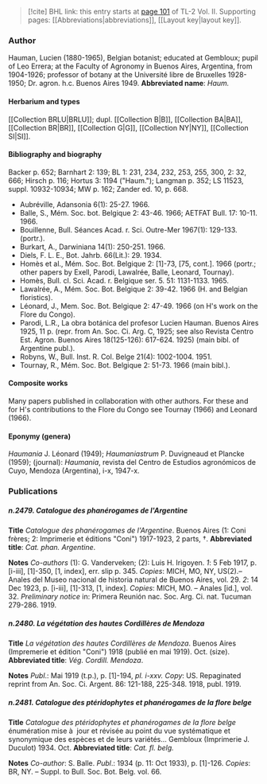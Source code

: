 > [!cite] BHL link: this entry starts at [page 101](https://www.biodiversitylibrary.org/page/33068343) of TL-2 Vol. II.
> Supporting pages: [[Abbreviations|abbreviations]], [[Layout key|layout key]].

### Author

Hauman, Lucien (1880-1965), Belgian botanist; educated at Gembloux; pupil of Leo Errera; at the Faculty of Agronomy in Buenos Aires, Argentina, from 1904-1926; professor of botany at the Université libre de Bruxelles 1928-1950; Dr. agron. h.c. Buenos Aires 1949. 
**Abbreviated name**: *Haum.*

#### Herbarium and types

[[Collection BRLU|BRLU]]; dupl. [[Collection B|B]], [[Collection BA|BA]], [[Collection BR|BR]], [[Collection G|G]], [[Collection NY|NY]], [[Collection SI|SI]].

#### Bibliography and biography

Backer p. 652; Barnhart 2: 139; BL 1: 231, 234, 232, 253, 255, 300, 2: 32, 666; Hirsch p. 116; Hortus 3: 1194 ("Haum."); Langman p. 352; LS 11523, suppl. 10932-10934; MW p. 162; Zander ed. 10, p. 668.
- Aubréville, Adansonia 6(1): 25-27. 1966.
- Balle, S., Mém. Soc. bot. Belgique 2: 43-46. 1966; AETFAT Bull. 17: 10-11. 1966.
- Bouillenne, Bull. Séances Acad. r. Sci. Outre-Mer 1967(1): 129-133. (portr.).
- Burkart, A., Darwiniana 14(1): 250-251. 1966.
- Diels, F. L. E., Bot. Jahrb. 66(Lit.): 29. 1934.
- Homès et al., Mém. Soc. Bot. Belgique 2: \[1\]-73, \[75, cont.\]. 1966 (portr.; other papers by Exell, Parodi, Lawalrée, Balle, Leonard, Tournay).
- Homès, Bull. cl. Sci. Acad. r. Belgique ser. 5. 51: 1131-1133. 1965.
- Lawalrée, A., Mém. Soc. Bot. Belgique 2: 39-42. 1966 (H. and Belgian floristics).
- Léonard, J., Mem. Soc. Bot. Belgique 2: 47-49. 1966 (on H's work on the Flore du Congo).
- Parodi, L.R., La obra botánica del profesor Lucien Hauman. Buenos Aires 1925, 11 p. (repr. from An. Soc. Ci. Arg. C, 1925; see also Revista Centro Est. Agron. Buenos Aires 18(125-126): 617-624. 1925) (main bibl. of Argentine publ.).
- Robyns, W., Bull. Inst. R. Col. Belge 21(4): 1002-1004. 1951.
- Tournay, R., Mém. Soc. Bot. Belgique 2: 51-73. 1966 (main bibl.).

#### Composite works

Many papers published in collaboration with other authors. For these and for H's contributions to the Flore du Congo see Tournay (1966) and Leonard (1966).

#### Eponymy (genera)

*Haumania* J. Léonard (1949); *Haumaniastrum* P. Duvigneaud et Plancke (1959); (journal): *Haumania*, revista del Centro de Estudios agronómicos de Cuyo, Mendoza (Argentina), i-x, 1947-x.

### Publications

##### n.2479. Catalogue des phanérogames de l'Argentine

**Title**
*Catalogue des phanérogames de l'Argentine*. Buenos Aires (1: Coni frères; 2: Imprimerie et éditions "Coni") 1917-1923, 2 parts, †.
**Abbreviated title**: *Cat. phan. Argentine*.

**Notes**
*Co-authors* (1): G. Vanderveken; (2): Luis H. Irigoyen.
*1*: 5 Feb 1917, p. \[i-iii\], \[1\]-350, \[1, index\], err. slip p. 345. *Copies*: MICH, MO, NY, US(2).– Anales del Museo nacional de historia natural de Buenos Aires, vol. 29.
*2*: 14 Dec 1923, p. \[i-iii\], \[1\]-313, \[1, index\]. *Copies*: MICH, MO. – Anales \[id.\], vol. 32.
*Preliminary notice* in: Primera Reunión nac. Soc. Arg. Ci. nat. Tucuman 279-286. 1919.

##### n.2480. La végétation des hautes Cordillères de Mendoza

**Title**
*La végétation des hautes Cordillères de Mendoza*. Buenos Aires (Impremerie et édition "Coni") 1918 (publié en mai 1919). Oct. (size).
**Abbreviated title**: *Vég. Cordill. Mendoza*.

**Notes**
*Publ*.: Mai 1919 (t.p.), p. \[1\]-194, *pl. i-xxv. Copy*: US. Repaginated reprint from An. Soc. Ci. Argent. 86: 121-188, 225-348. 1918, publ. 1919.

##### n.2481. Catalogue des ptéridophytes et phanérogames de la flore belge

**Title**
*Catalogue des ptéridophytes et phanérogames de la flore belge* énumération mise à  jour et révisée au point du vue systématique et synonymique des espèces et de leurs variétés... Gembloux (Imprimerie J. Duculot) 1934. Oct.
**Abbreviated title**: *Cat. fl. belg.*

**Notes**
*Co-author*: S. Balle.
*Publ*.: 1934 (p. 11: Oct 1933), p. \[1\]-126. *Copies*: BR, NY. – Suppl. to Bull. Soc. Bot. Belg. vol. 66.

